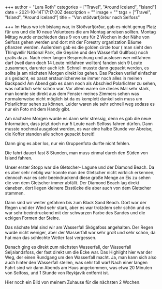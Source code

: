 +++
author = "Lara Roth"
categories = ["Travel", "Around Iceland", "Island"]
date = 2021-10-14T17:17:00Z
description = ""
image = ""
tags = ["Travel", "Island", "Around Iceland"]
title = "Von stöðvarfjörður nach Selfoss"

+++
Im Haus wo ich bislang war, in Stöðvarfjörður, gab es nicht genug Platz für uns und die 10 neue Volunteers die am Montag anreisen sollten. Montag Mittag wurde entschieden dass 9 von uns für 2 Wochen in der Nähe von Selfoss gehen werden und dort mit der Forestry organization Bäume pflanzen werden. Außerdem gab es die golden circle tour ( man sieht den Thingvellir National Park, die Geysire und den Wasserfall Gullfoss) noch gratis dazu. Nach einer langen Besprechung und auslosen wer mitfahren darf (weil dann doch 14 Leute mitfahren wollten) fanden sich 9 Leute zusammen, darunter auch ich. Schnell musste dann gepackt werden, es sollte ja am nächsten Morgen direkt los gehen. Das Packen verlief einfacher als gedacht, es passt erstaunlicherweise immer noch alles in meinen Backpack! Am Abend gab es dann noch als Abschied Polarlichter zu sehen, was natürlich sehr schön war. Vor allem waren sie dieses Mal sehr stark, man konnte sie direkt aus dem Fenster meines Zimmers sehen was normalerweise nicht möglich ist da es komplett dunkel sein muss um Polarlichter sehen zu können. Leider waren sie sehr schnell weg sodass es nur ein Foto mit dem Handy gibt.

Am nächsten Morgen wurde es dann sehr stressig, denn es gab die neue Information, dass jetzt doch nur 5 Leute nach Selfoss fahren dürfen. Dann musste nochmal ausgelost werden, es war eine halbe Stunde vor Abreise, die Koffer standen alle schon gepackt bereit!

Dann ging es aber los, nur ein Gruppenfoto durfte nicht fehlen.

Die fahrt dauert fast 8 Stunden, man muss einmal durch den Süden von Island fahren.

Unser erster Stopp war die Gletscher- Lagune und der Diamond Beach. Da es aber sehr neblig war konnte man den Gletscher nicht wirklich erkennen, dennoch war es sehr beeindruckend diese große Menge an Eis zu sehen die von dem Gletscher immer abfällt. Der Diamond Beach lag direkt daneben, dort liegen kleinere Eisstücke die aber auch von dem Gletscher stammen.

Dann sind wir weiter gefahren bis zum Black Sand Beach. Dort war der Regen und der Wind sehr stark, aber es war trotzdem sehr schön und es war sehr beeindruckend mit der schwarzen Farbe des Sandes und die eckigen Formen der Steine.

Das nächste Mal sind wir am Wasserfall Skógafoss angehalten. Der Regen wurde nicht weniger, aber der Wasserfall war sehr groß und sehr schön, da hat man das schlechte Wetter fast vergessen.

Danach ging es direkt zum nächsten Wasserfall, der Wasserfall Seljalandsfoss, der fast direkt um die Ecke war. Das Highlight hier war der Weg, der einen Rundgang um den Wasserfall macht. Ja, man kann sich also auch hinter den Wasserfall stellen, was sehr toll war! Nach einer langen Fahrt sind wir dann Abends am Haus angekommen, was etwa 20 Minuten von Selfoss, und 1 Stunde von Reykjavik entfernt ist.

Hier noch ein Bild von meinem Zuhause für die nächsten 2 Wochen.